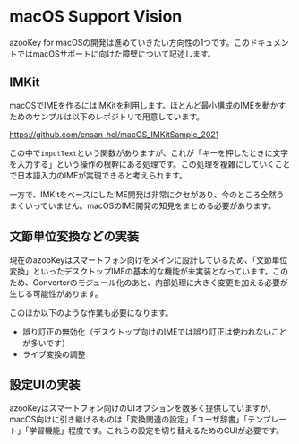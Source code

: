 # macOS Support Vision

azooKey for macOSの開発は進めていきたい方向性の1つです。このドキュメントではmacOSサポートに向けた障壁について記述します。

## IMKit

macOSでIMEを作るにはIMKitを利用します。ほとんど最小構成のIMEを動かすためのサンプルは以下のレポジトリで用意しています。

https://github.com/ensan-hcl/macOS_IMKitSample_2021

この中で`inputText`という関数がありますが、これが「キーを押したときに文字を入力する」という操作の根幹にある処理です。この処理を複雑にしていくことで日本語入力のIMEが実現できると考えられます。

一方で、IMKitをベースにしたIME開発は非常にクセがあり、今のところ全然うまくいっていません。macOSのIME開発の知見をまとめる必要があります。

## 文節単位変換などの実装

現在のazooKeyはスマートフォン向けをメインに設計しているため、「文節単位変換」といったデスクトップIMEの基本的な機能が未実装となっています。このため、Converterのモジュール化のあと、内部処理に大きく変更を加える必要が生じる可能性があります。

このほか以下のような作業も必要になります。

* 誤り訂正の無効化（デスクトップ向けのIMEでは誤り訂正は使われないことが多いです）
* ライブ変換の調整

## 設定UIの実装

azooKeyはスマートフォン向けのUIオプションを数多く提供していますが、macOS向けに引き継げるものは「変換関連の設定」「ユーザ辞書」「テンプレート」「学習機能」程度です。これらの設定を切り替えるためのGUIが必要です。
